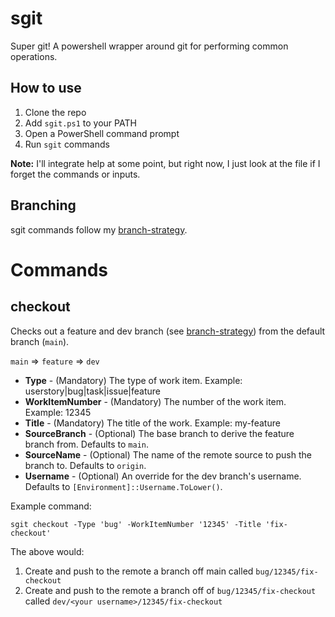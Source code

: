 # sgit

Super git! A powershell wrapper around git for performing common operations.

## How to use

1. Clone the repo
1. Add `sgit.ps1` to your PATH
1. Open a PowerShell command prompt
1. Run `sgit` commands

**Note:** I'll integrate help at some point, but right now, I just look at the file if I forget the commands or inputs.

## Branching

sgit commands follow my [branch-strategy](https://aka.ms/davidknise/branch-strategy).

# Commands

## checkout

Checks out a feature and dev branch (see [branch-strategy](https://aka.ms/davidknise/branch-strategy)) from the default branch (`main`).

`main` => `feature` => `dev`

* **Type** - (Mandatory) The type of work item. Example: userstory|bug|task|issue|feature
* **WorkItemNumber** - (Mandatory) The number of the work item. Example: 12345
* **Title** - (Mandatory) The title of the work. Example: my-feature
* **SourceBranch** - (Optional) The base branch to derive the feature branch from. Defaults to `main`.
* **SourceName** - (Optional) The name of the remote source to push the branch to. Defaults to `origin`.
* **Username** - (Optional) An override for the dev branch's username. Defaults to `[Environment]::Username.ToLower()`.

Example command:
```
sgit checkout -Type 'bug' -WorkItemNumber '12345' -Title 'fix-checkout'
```

The above would:
1. Create and push to the remote a branch off main called `bug/12345/fix-checkout`
1. Create and push to the remote a branch off of `bug/12345/fix-checkout` called `dev/<your username>/12345/fix-checkout`
